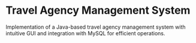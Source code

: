 # Travel Agency Management System
Implementation of a Java-based travel agency management system with intuitive GUI and integration with MySQL for efficient operations.
